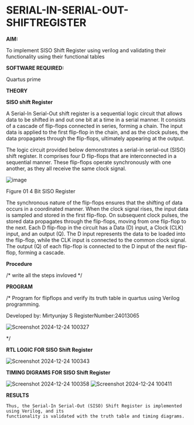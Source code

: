 # SERIAL-IN-SERIAL-OUT-SHIFTREGISTER

**AIM:**

To implement  SISO Shift Register using verilog and validating their functionality using their functional tables

**SOFTWARE REQUIRED:**

Quartus prime

**THEORY**

**SISO shift Register**

A Serial-In Serial-Out shift register is a sequential logic circuit that allows data to be shifted in and out one bit at a time in a serial manner. It consists of a cascade of flip-flops connected in series, forming a chain. The input data is applied to the first flip-flop in the chain, and as the clock pulses, the data propagates through the flip-flops, ultimately appearing at the output.

The logic circuit provided below demonstrates a serial-in serial-out (SISO) shift register. It comprises four D flip-flops that are interconnected in a sequential manner. These flip-flops operate synchronously with one another, as they all receive the same clock signal.

![image](https://github.com/naavaneetha/SERIAL-IN-SERIAL-OUT-SHIFTREGISTER/assets/154305477/e81c4072-37f9-46c6-8145-566764b74c3a)

Figure 01 4 Bit SISO Register

The synchronous nature of the flip-flops ensures that the shifting of data occurs in a coordinated manner. When the clock signal rises, the input data is sampled and stored in the first flip-flop. On subsequent clock pulses, the stored data propagates through the flip-flops, moving from one flip-flop to the next.
Each D flip-flop in the circuit has a Data (D) input, a Clock (CLK) input, and an output (Q). The D input represents the data to be loaded into the flip-flop, while the CLK input is connected to the common clock signal. The output (Q) of each flip-flop is connected to the D input of the next flip-flop, forming a cascade.

**Procedure**

/* write all the steps invloved */

**PROGRAM**

/* Program for flipflops and verify its truth table in quartus using Verilog programming.

Developed by: Mirtyunjay S RegisterNumber:24013065

![Screenshot 2024-12-24 100327](https://github.com/user-attachments/assets/318eebb4-fce6-48f2-814a-475b65669712)


*/

**RTL LOGIC FOR SISO Shift Register**

![Screenshot 2024-12-24 100343](https://github.com/user-attachments/assets/b32f7c1b-51c4-410f-a385-278136a6fa5e)


**TIMING DIGRAMS FOR SISO Shift Register**

![Screenshot 2024-12-24 100358](https://github.com/user-attachments/assets/15904180-8b26-4571-8863-2eb83c40fe24)
![Screenshot 2024-12-24 100411](https://github.com/user-attachments/assets/00344142-a4c3-4320-9db2-27850303ac94)



**RESULTS**
```
Thus, the Serial-In Serial-Out (SISO) Shift Register is implemented using Verilog, and its
functionality is validated with the truth table and timing diagrams.
```


